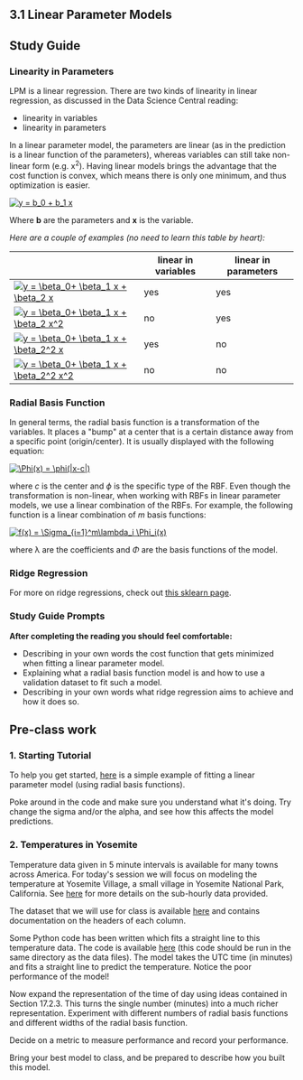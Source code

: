 ## 3.1 Linear Parameter Models

## Study Guide

### Linearity in Parameters

LPM is a linear regression. There are two kinds of linearity in linear regression, as discussed in the Data Science Central reading: 

- linearity in variables 
- linearity in parameters

In a linear parameter model, the parameters are linear (as in the prediction is a linear function of the parameters), whereas variables can still take non-linear form (e.g. x<sup>2</sup>). Having linear models brings the advantage that the cost function is convex, which means there is only one minimum, and thus optimization is easier.

<a href="https://www.codecogs.com/eqnedit.php?latex=y&space;=&space;b_0&space;&plus;&space;b_1&space;x" target="_blank"><img src="https://latex.codecogs.com/gif.latex?y&space;=&space;b_0&space;&plus;&space;b_1&space;x" title="y = b_0 + b_1 x" /></a>

Where **b** are the parameters and **x** is the variable.

*Here are a couple of examples (no need to learn this table by heart):*

|                                                              | linear in variables | linear in parameters |
| ------------------------------------------------------------ | ------------------- | -------------------- |
| <a href="https://www.codecogs.com/eqnedit.php?latex=y&space;=&space;\beta_0&plus;&space;\beta_1&space;x&space;&plus;&space;\beta_2&space;x" target="_blank"><img src="https://latex.codecogs.com/gif.latex?y&space;=&space;\beta_0&plus;&space;\beta_1&space;x&space;&plus;&space;\beta_2&space;x" title="y = \beta_0+ \beta_1 x + \beta_2 x" /></a> | yes                 | yes                  |
| <a href="https://www.codecogs.com/eqnedit.php?latex=y&space;=&space;\beta_0&plus;&space;\beta_1&space;x&space;&plus;&space;\beta_2&space;x^2" target="_blank"><img src="https://latex.codecogs.com/gif.latex?y&space;=&space;\beta_0&plus;&space;\beta_1&space;x&space;&plus;&space;\beta_2&space;x^2" title="y = \beta_0+ \beta_1 x + \beta_2 x^2" /></a> | no                  | yes                  |
| <a href="https://www.codecogs.com/eqnedit.php?latex=y&space;=&space;\beta_0&plus;&space;\beta_1&space;x&space;&plus;&space;\beta_2^2&space;x" target="_blank"><img src="https://latex.codecogs.com/gif.latex?y&space;=&space;\beta_0&plus;&space;\beta_1&space;x&space;&plus;&space;\beta_2^2&space;x" title="y = \beta_0+ \beta_1 x + \beta_2^2 x" /></a> | yes                 | no                   |
| <a href="https://www.codecogs.com/eqnedit.php?latex=y&space;=&space;\beta_0&plus;&space;\beta_1&space;x&space;&plus;&space;\beta_2^2&space;x^2" target="_blank"><img src="https://latex.codecogs.com/gif.latex?y&space;=&space;\beta_0&plus;&space;\beta_1&space;x&space;&plus;&space;\beta_2^2&space;x^2" title="y = \beta_0+ \beta_1 x + \beta_2^2 x^2" /></a> | no                  | no                   |

### Radial Basis Function

In general terms, the radial basis function is a transformation of the variables. It places a "bump" at a center that is a certain distance away from a specific point (origin/center). It is usually displayed with the following equation:

<a href="https://www.codecogs.com/eqnedit.php?latex=\Phi(x)&space;=&space;\phi(|x-c|)" target="_blank"><img src="https://latex.codecogs.com/gif.latex?\Phi(x)&space;=&space;\phi(|x-c|)" title="\Phi(x) = \phi(|x-c|)" /></a>

where *c* is the center and *ϕ* is the specific type of the RBF.  Even though the transformation is non-linear, when working with RBFs in linear parameter models, we use a linear combination of the RBFs. For example, the following function is a linear combination of *m* basis functions:

<a href="https://www.codecogs.com/eqnedit.php?latex=f(x)&space;=&space;\Sigma_{i=1}^m\lambda_i&space;\Phi_i(x)" target="_blank"><img src="https://latex.codecogs.com/gif.latex?f(x)&space;=&space;\Sigma_{i=1}^m\lambda_i&space;\Phi_i(x)" title="f(x) = \Sigma_{i=1}^m\lambda_i \Phi_i(x)" /></a>

where λ are the coefficients and *Φ* are the basis functions of the model.


### Ridge Regression

For more on ridge regressions, check out [this sklearn page](https://scikit-learn.org/stable/modules/generated/sklearn.linear_model.Ridge.html).

### Study Guide Prompts

**After completing the reading you should feel comfortable:**

- Describing in your own words the cost function that gets minimized when fitting a linear parameter model.
- Explaining what a radial basis function model is and how to use a validation dataset to fit such a model.
- Describing in your own words what ridge regression aims to achieve and how it does so.

## Pre-class work

### 1. Starting Tutorial

To help you get started, [here](linear_parameter_model.py) is a simple example of fitting a linear parameter model (using radial basis functions).

Poke around in the code and make sure you understand what it's doing. Try change the sigma and/or the alpha, and see how this affects the model predictions.

### 2. Temperatures in Yosemite

Temperature data given in 5 minute intervals is available for many towns across America. For today's session we will focus on modeling the temperature at Yosemite Village, a small village in Yosemite National Park, California. See [here](https://www.ncei.noaa.gov/) for more details on the sub-hourly data provided.

The dataset that we will use for class is available [here](https://course-resources.minerva.kgi.edu/uploaded_files/mke/rj3Edn/yosemite-temperatures.zip) and contains documentation on the headers of each column.

Some Python code has been written which fits a straight line to this temperature data. The code is available [here](load.py) (this code should be run in the same directory as the data files). The model takes the UTC time (in minutes) and fits a straight line to predict the temperature. Notice the poor performance of the model!

 Now expand the representation of the time of day using ideas contained in Section 17.2.3. This turns the single number (minutes) into a much richer representation. Experiment with different numbers of radial basis functions and different widths of the radial basis function.

Decide on a metric to measure performance and record your performance.

Bring your best model to class, and be prepared to describe how you built this model.


